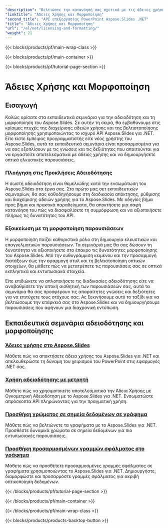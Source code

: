 ```yaml
---
"description": "Βελτιώστε την κατανόησή σας σχετικά με τις άδειες χρήσης και τη μορφοποίηση του Aspose.Slides μέσα από ολοκληρωμένα εκπαιδευτικά σεμινάρια. Μάθετε πώς να διαχειρίζεστε αποτελεσματικά τις άδειες χρήσης και να επιτυγχάνετε άψογη μορφοποίηση για τις παρουσιάσεις σας."
"linktitle": "Άδειες Χρήσης και Μορφοποίηση"
"second_title": "API επεξεργασίας PowerPoint Aspose.Slides .NET"
"title": "Άδειες Χρήσης και Μορφοποίηση"
"url": "/el/net/licensing-and-formatting/"
"weight": 21
---
```


{{< blocks/products/pf/main-wrap-class >}}

{{< blocks/products/pf/main-container >}}

{{< blocks/products/pf/tutorial-page-section >}}

# Άδειες Χρήσης και Μορφοποίηση


## Εισαγωγή

Καλώς ορίσατε στα εκπαιδευτικά σεμινάρια για την αδειοδότηση και τη μορφοποίηση του Aspose.Slides. Σε αυτήν τη σειρά, θα εμβαθύνουμε στις κρίσιμες πτυχές της διαχείρισης αδειών χρήσης και της βελτιστοποίησης μορφοποίησης χρησιμοποιώντας το ισχυρό API Aspose.Slides για .NET. Είτε είστε έμπειρος προγραμματιστής είτε νέος χρήστης του Aspose.Slides, αυτά τα εκπαιδευτικά σεμινάρια είναι προσαρμοσμένα για να σας εξοπλίσουν με τις γνώσεις και τις δεξιότητες που απαιτούνται για να εργαστείτε αποτελεσματικά με άδειες χρήσης και να δημιουργήσετε οπτικά ελκυστικές παρουσιάσεις.

### Πλοήγηση στις Προκλήσεις Αδειοδότησης

Η σωστή αδειοδότηση είναι θεμελιώδης κατά την ενσωμάτωση του Aspose.Slides στα έργα σας. Στο πρώτο μας σετ εκπαιδευτικών σεμιναρίων, θα σας καθοδηγήσουμε στη διαδικασία απόκτησης, ρύθμισης και διαχείρισης αδειών χρήσης για το Aspose.Slides. Με οδηγίες βήμα προς βήμα και πρακτικά παραδείγματα, θα αποκτήσετε μια σαφή κατανόηση του πώς να διασφαλίσετε τη συμμόρφωση και να αξιοποιήσετε πλήρως τις δυνατότητες του API.

### Εξοικείωση με τη μορφοποίηση παρουσιάσεων

Η μορφοποίηση παίζει καθοριστικό ρόλο στη δημιουργία ελκυστικών και επαγγελματικών παρουσιάσεων. Τα σεμινάριά μας θα σας δώσουν τη δυνατότητα να αξιοποιήσετε στο έπακρο τις δυνατότητες μορφοποίησης του Aspose.Slides. Από την ευθυγράμμιση κειμένου και την προσαρμογή διατάξεων έως την εφαρμογή στυλ και τη βελτιστοποίηση οπτικών στοιχείων, θα μάθετε πώς να μετατρέπετε τις παρουσιάσεις σας σε οπτικά εκπληκτικά και εντυπωσιακά στοιχεία.

Είτε επιδιώκετε να απλοποιήσετε τις διαδικασίες αδειοδότησης είτε να αναβαθμίσετε την οπτική αισθητική των παρουσιάσεών σας, αυτά τα σεμινάρια θα σας προσφέρουν τις απαραίτητες γνώσεις και δεξιότητες για να επιτύχετε τους στόχους σας. Ας ξεκινήσουμε αυτό το ταξίδι για να βελτιώσουμε την επάρκειά σας στο Aspose.Slides και να δημιουργήσουμε παρουσιάσεις που αφήνουν μια διαχρονική εντύπωση.

## Εκπαιδευτικά σεμινάρια αδειοδότησης και μορφοποίησης
### [Άδειες χρήσης στο Aspose.Slides](./licensing-and-formatting/)
Μάθετε πώς να αποκτήσετε άδεια χρήσης του Aspose.Slides για .NET και απελευθερώστε τη δύναμη του χειρισμού του PowerPoint στις εφαρμογές .NET σας.
### [Χρήση αδειοδότησης με μετρητή](./metered-licensing/)
Μάθετε πώς να χρησιμοποιείτε αποτελεσματικά την Άδεια Χρήσης με Ογκομετρική Αδειοδότηση με το Aspose.Slides για .NET. Ενσωματώστε απρόσκοπτα API πληρώνοντας για την πραγματική χρήση.
### [Προσθήκη χρώματος σε σημεία δεδομένων σε γράφημα](./add-color-to-data-points/)
Μάθετε πώς να βελτιώνετε τα γραφήματα με το Aspose.Slides για .NET. Προσθέστε δυναμικά χρώματα σε σημεία δεδομένων για πιο εντυπωσιακές παρουσιάσεις.
### [Προσθήκη προσαρμοσμένων γραμμών σφάλματος στο γράφημα](./add-custom-error/)
Μάθετε πώς να προσθέτετε προσαρμοσμένες γραμμές σφάλματος σε γραφήματα χρησιμοποιώντας το Aspose.Slides για .NET. Δημιουργήστε, διαμορφώστε και προσαρμόστε γραμμές σφάλματος για ακριβή οπτικοποίηση δεδομένων.

{{< /blocks/products/pf/tutorial-page-section >}}

{{< /blocks/products/pf/main-container >}}

{{< /blocks/products/pf/main-wrap-class >}}

{{< blocks/products/products-backtop-button >}}